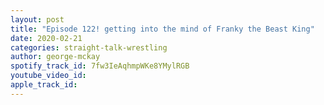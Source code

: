 ```yaml
---
layout: post
title: "Episode 122! getting into the mind of Franky the Beast King"
date: 2020-02-21
categories: straight-talk-wrestling
author: george-mckay
spotify_track_id: 7fw3IeAqhmpWKe8YMylRGB
youtube_video_id: 
apple_track_id: 
---
```

